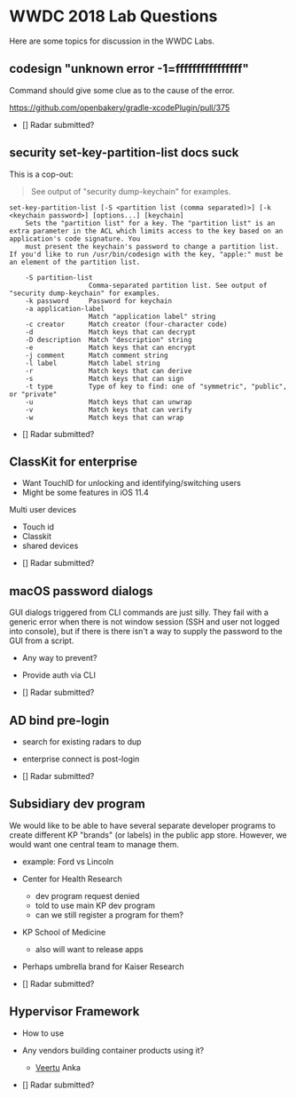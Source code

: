 # WWDC 2018 Lab Questions

Here are some topics for discussion in the WWDC Labs.


## codesign "unknown error -1=ffffffffffffffff"

Command should give some clue as to the cause of the error.

https://github.com/openbakery/gradle-xcodePlugin/pull/375

- [] Radar submitted?


## security set-key-partition-list docs suck

This is a cop-out:

> See output of "security dump-keychain" for examples.

```
set-key-partition-list [-S <partition list (comma separated)>] [-k <keychain password>] [options...] [keychain]
    Sets the "partition list" for a key. The "partition list" is an extra parameter in the ACL which limits access to the key based on an application's code signature. You
    must present the keychain's password to change a partition list. If you'd like to run /usr/bin/codesign with the key, "apple:" must be an element of the partition list.

    -S partition-list
                    Comma-separated partition list. See output of "security dump-keychain" for examples.
    -k password     Password for keychain
    -a application-label
                    Match "application label" string
    -c creator      Match creator (four-character code)
    -d              Match keys that can decrypt
    -D description  Match "description" string
    -e              Match keys that can encrypt
    -j comment      Match comment string
    -l label        Match label string
    -r              Match keys that can derive
    -s              Match keys that can sign
    -t type         Type of key to find: one of "symmetric", "public", or "private"
    -u              Match keys that can unwrap
    -v              Match keys that can verify
    -w              Match keys that can wrap
```

- [] Radar submitted?


## ClassKit for enterprise

- Want TouchID for unlocking and identifying/switching users
- Might be some features in iOS 11.4

Multi user devices
* Touch id
* Classkit
* shared devices

- [] Radar submitted?

## macOS password dialogs

GUI dialogs triggered from CLI commands are just silly. They fail with a generic error when there is not window session (SSH and user not logged into console), but if there is there isn't a way to supply the password to the GUI from a script.

- Any way to prevent?
- Provide auth via CLI

- [] Radar submitted?


## AD bind pre-login

- search for existing radars to dup
* enterprise connect is post-login

- [] Radar submitted?


## Subsidiary dev program

We would like to be able to have several separate developer programs to create different KP "brands" (or labels) in the public app store.
However, we would want one central team to manage them.

- example: Ford vs Lincoln
- Center for Health Research
  - dev program request denied
  - told to use main KP dev program
  - can we still register a program for them?
- KP School of Medicine
  - also will want to release apps
- Perhaps umbrella brand for Kaiser Research

- [] Radar submitted?


## Hypervisor Framework

- How to use
- Any vendors building container products using it?
  - [Veertu](https://veertu.com/) Anka

- [] Radar submitted?
